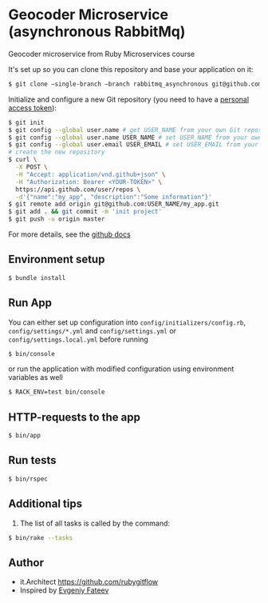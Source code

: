 # Geocoder Microservice (asynchronous RabbitMq)
Geocoder microservice from Ruby Microservices course

It's set up so you can clone this repository and base your application on it:
```bash
$ git clone –single-branch –branch rabbitmq_asynchronous git@github.com:rubygitflow/geocoder_microservice.git my_app && cd my_app
```
Initialize and configure a new Git repository (you need to have a [personal access token](https://github.com/settings/tokens)):
```bash
$ git init
$ git config --global user.name # get USER_NAME from your own Git repository
$ git config --global user.name USER_NAME # set USER_NAME from your own Git repository if the "global user.name" is empty
$ git config --global user.email USER_EMAIL # set USER_EMAIL from your own Git repository if the "global user.name" is empty
# create the new repository
$ curl \
  -X POST \
  -H "Accept: application/vnd.github+json" \
  -H "Authorization: Bearer <YOUR-TOKEN>" \
  https://api.github.com/user/repos \
  -d'{"name":"my_app", "description":"Some information"}'
$ git remote add origin git@github.com:USER_NAME/my_app.git 
$ git add . && git commit -m 'init project'
$ git push -u origin master
```
For more details, see the [github docs](https://docs.github.com/en/rest/repos/repos#create-a-repository-for-the-authenticated-user)

## Environment setup
```bash
$ bundle install
```

## Run App
You can either set up configuration into `config/initializers/config.rb`, `config/settings/*.yml` and `config/settings.yml` or `config/settings.local.yml` before running

```bash
$ bin/console
```
or run the application with modified configuration using environment variables as well
```bash
$ RACK_ENV=test bin/console
```

## HTTP-requests to the app
```bash
$ bin/app
```

## Run tests
```bash
$ bin/rspec
```

## Additional tips
1. The list of all tasks is called by the command:
```bash
$ bin/rake --tasks
```

## Author
* it.Architect https://github.com/rubygitflow
* Inspired by [Evgeniy Fateev](https://github.com/psylone/geocoder-microservice)
